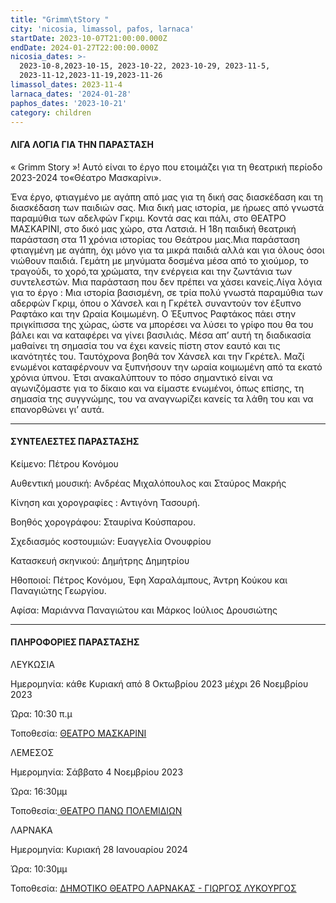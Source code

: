 ```yaml
---
title: "Grimm\tStory "
city: 'nicosia, limassol, pafos, larnaca'
startDate: 2023-10-07T21:00:00.000Z
endDate: 2024-01-27T22:00:00.000Z
nicosia_dates: >-
  2023-10-8,2023-10-15, 2023-10-22, 2023-10-29, 2023-11-5,
  2023-11-12,2023-11-19,2023-11-26
limassol_dates: 2023-11-4
larnaca_dates: '2024-01-28'
paphos_dates: '2023-10-21'
category: children
---
```


#### ΛΙΓΑ ΛΟΓΙΑ ΓΙΑ ΤΗΝ ΠΑΡΑΣΤΑΣΗ

« Grimm	Story »! Αυτό είναι το έργο που ετοιμάζει για τη θεατρική περίοδο 2023-2024 το«Θέατρο Μασκαρίνι».

Ένα έργο, φτιαγμένο με αγάπη από μας για τη δική σας διασκέδαση και τη διασκέδαση των παιδιών σας. Μια δική μας ιστορία, με ήρωες από γνωστά παραμύθια των αδελφών Γκριμ. Κοντά σας και πάλι, στο ΘΕΑΤΡΟ ΜΑΣΚΑΡΙΝΙ, στο δικό μας χώρο, στα Λατσιά.	H 18η παιδική θεατρική παράσταση στα 11 χρόνια ιστορίας του Θεάτρου μας.Μια παράσταση φτιαγμένη με αγάπη, όχι μόνο για τα μικρά παιδιά αλλά και για όλους όσοι νιώθουν παιδιά. Γεμάτη με μηνύματα δοσμένα μέσα από το χιούμορ, το τραγούδι, το χορό,τα χρώματα, την ενέργεια και την ζωντάνια των συντελεστών. Μια παράσταση που δεν πρέπει να χάσει κανείς.Λίγα λόγια για το έργο	: Μια ιστορία βασισμένη, σε τρία πολύ γνωστά παραμύθια των αδερφών Γκριμ, όπου ο Χάνσελ και η Γκρέτελ συναντούν τον έξυπνο Ραφτάκο και την Ωραία Κοιμωμένη. Ο Έξυπνος Ραφτάκος πάει στην πριγκίπισσα της χώρας, ώστε να μπορέσει να λύσει το γρίφο που θα του βάλει και να καταφέρει να γίνει βασιλιάς. Μέσα απ’ αυτή τη διαδικασία μαθαίνει τη σημασία του να έχει κανείς πίστη στον εαυτό και τις ικανότητές του. Ταυτόχρονα	βοηθά τον Χάνσελ	και την Γκρέτελ.	Μαζί ενωμένοι	καταφέρνουν	να ξυπνήσουν την ωραία κοιμωμένη από τα εκατό χρόνια ύπνου. Έτσι ανακαλύπτουν το πόσο σημαντικό είναι να αγωνιζόμαστε για το δίκαιο και να είμαστε ενωμένοι, όπως επίσης, τη σημασία της συγγνώμης, του να αναγνωρίζει κανείς τα λάθη του και να επανορθώνει γι’ αυτά.

***

#### ΣΥΝΤΕΛΕΣΤΕΣ ΠΑΡΑΣΤΑΣΗΣ

Κείμενο:	Πέτρου	Κονόμου

Αυθεντική	μουσική:	 Ανδρέας Μιχαλόπουλος και Σταύρος Μακρής 

Κίνηση και χορογραφίες : Αντιγόνη Τασουρή.&#x9;

Βοηθός	χορογράφου:  Σταυρίνα Κούσπαρου.&#x9;

Σχεδιασμός κοστουμιών: Ευαγγελία Ονουφρίου 

Κατασκευή σκηνικού:  Δημήτρης Δημητρίου

Ηθοποιοί:	Πέτρος	Κονόμου,	Έφη Χαραλάμπους,	Άντρη Κούκου	και Παναγιώτης	Γεωργίου.&#x9;

Αφίσα: Μαριάννα Παναγιώτου και Μάρκος Ιούλιος Δρουσιώτης

***

#### ΠΛΗΡΟΦΟΡΙΕΣ ΠΑΡΑΣΤΑΣΗΣ

ΛΕΥΚΩΣΙΑ

Ημερομηνία: κάθε Κυριακή από 8 Οκτωβρίου 2023 μέχρι 26 Νοεμβρίου 2023

Ώρα: 10:30 π.μ

Τοποθεσία: [ΘΕΑΤΡΟ ΜΑΣΚΑΡΙΝΙ ](https://www.google.com/maps/place/%CE%98%CE%AD%CE%B1%CF%84%CF%81%CE%BF+%CE%9C%CE%B1%CF%83%CE%BA%CE%B1%CF%81%CE%AF%CE%BD%CE%B9/@35.118677,33.3761871,17z/data=!3m1!4b1!4m6!3m5!1s0x14de190879b8036b:0xa61c1fbebbf53da8!8m2!3d35.1186726!4d33.378762!16s%2Fg%2F11jy3pmbk5?entry=ttu)

ΛΕΜΕΣΟΣ

Ημερομηνία: Σάββατο 4 Νοεμβρίου 2023

Ώρα: 16:30μμ

Τοποθεσία:[ ΘΕΑΤΡΟ ΠΑΝΩ ΠΟΛΕΜΙΔΙΩΝ ](https://www.google.com/maps/place/Cultural+Hall+of+Pano+Polemidia/@34.704668,32.9893072,17z/data=!4m10!1m2!2m1!1zzrjOtc6xz4TPgc6_IM-AzrHOvc-JIM-Azr_Ou861zrzOuc60zrnPic69!3m6!1s0x14e733dfadab0899:0x47c8d1c119781452!8m2!3d34.7046059!4d32.9916242!15sCirOuM61zrHPhM-Bzr8gz4DOsc69z4kgz4DOv867zrXOvM65zrTOuc-Jzr2SAQNhcnTgAQA!16s%2Fg%2F1tdby_5l?entry=ttu)

ΛΑΡΝΑΚΑ

Ημερομηνία: Κυριακή 28 Ιανουαρίου 2024

Ώρα: 10:30μμ

Τοποθεσία: [ΔΗΜΟΤΙΚΟ ΘΕΑΤΡΟ ΛΑΡΝΑΚΑΣ - ΓΙΩΡΓΟΣ ΛΥΚΟΥΡΓΟΣ](https://www.google.com/maps/place/WJ8G%2BCHC+Municipal+Theater,+Leonida+Kioupi,+Larnaca+6021,+Cyprus/@34.9160285,33.6239697,17z/data=!3m1!4b1!4m6!3m5!1s0x14e082afaf32c615:0xfceabf5700ff20cf!8m2!3d34.9160916!4d33.6265818!16s%2Fg%2F11b8tftzpz?entry=ttu)
